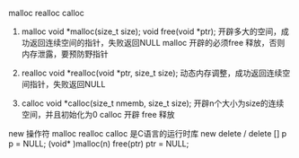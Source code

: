 malloc  realloc calloc
1. malloc
    void *malloc(size_t size);
    void free(void *ptr);
    开辟多大的空间，成功返回连续空间的指针，失败返回NULL
    malloc 开辟的必须free 释放，否则内存泄露，要预防野指针

2. realloc
    void *realloc(void *ptr, size_t size);
    动态内存调整，成功返回连续空间指针，失败返回NULL

3. calloc
    void *calloc(size_t nmemb, size_t size);
    开辟n个大小为size的连续空间，并且初始化为0
    calloc 开辟 free 释放

new 操作符 malloc realloc calloc 是C语言的运行时库
new delete /  delete [] p   p = NULL;
(void* )malloc(n)   free(ptr)  ptr = NULL;
